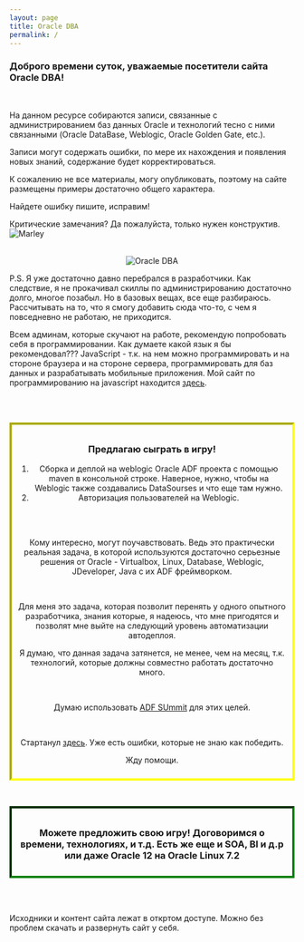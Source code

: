 ```yaml
---
layout: page
title: Oracle DBA
permalink: /
---
```


### Доброго времени суток, уважаемые посетители сайта Oracle DBA!


<br/>

На данном ресурсе собираются записи, связанные с администрированием баз данных Oracle и технологий тесно с ними связанными (Oracle DataBase, Weblogic, Oracle Golden Gate, etc.).<br/>

Записи могут содержать ошибки, по мере их нахождения и появления новых знаний, содержание будет корректироваться.


К сожалению не все материалы, могу опубликовать, поэтому на сайте размещены примеры достаточно общего характера.


Найдете ошибку пишите, исправим!


Критические замечания? Да пожалуйста, только нужен конструктив.
<br/><img src="http://img.fotografii.org/a3333333mail.gif" alt="Marley" border="0" />

<br/>

<div align="center">
	<img src="/website/pictures/kritika.jpg" alt="Oracle DBA" border="0" />
</div>


P.S. Я уже достаточно давно перебрался в разработчики. Как следствие, я не прокачивал скиллы по администрированию достаточно долго, многое позабыл. Но в базовых вещах, все еще разбираюсь. Рассчитывать на то, что я смогу добавить сюда что-то, с чем я повседневно не работаю, не приходится.

Всем админам, которые скучают на работе, рекомендую попробовать себя в программировании. Как думаете какой язык я бы рекомендовал??? JavaScript - т.к. на нем можно программировать и на стороне браузера и на стороне сервера, программировать для баз данных и разрабатывать мобильные приложения. Мой сайт по программированию на javascript находится <a href="//javadev.org">здесь</a>.






<br/><br/>

<div align="center" style="border-width: 4px; padding: 10px; border-style: inset; border-color: yellow; ">


<h3 id="section">Предлагаю сыграть в игру!</h3>

1) Сборка и деплой на weblogic Oracle ADF проекта с помощью maven в консольной строке. Наверное, нужно, чтобы на Weblogic также создавались DataSourses и что еще там нужно.<br />
2) Авторизация пользователей на Weblogic.

<br />
<br />

Кому интересно, могут поучавствовать. Ведь это практически реальная задача, в которой используются достаточно серьезные решения от Oracle - Virtualbox, Linux, Database, Weblogic, JDeveloper, Java с их ADF фреймворком.

<br />

Для меня это задача, которая позволит перенять у одного опытного разработчика, знания которые, я надеюсь, что мне пригодятся и позволят мне выйте на следующий уровень автоматизации автодеплоя.
<br />

Я думаю, что данная задача затянется, не менее, чем на месяц, т.к. технологий, которые должны совместно работать достаточно много.

<br />

Думаю использовать <a href="https://github.com/oracle-adf/Summit_ADF_Core_12_2_1_MAVEN">ADF SUmmit</a> для этих целей.


<br />

Стартанул  <a href="http://oracle-adf.ru/exercises/adf-summit/">здесь</a>. Уже есть ошибки, которые не знаю как победить.

Жду помощи.

</div>


<p><br/></p>

<div align="center" style="border-width: 4px; padding: 10px; border-style: inset; border-color: green; ">


<h3 id="section">Можете предложить свою игру! Договоримся о времени, технологиях, и т.д. Есть же еще и SOA, BI и д.р или даже Oracle 12 на Oracle Linux 7.2</h3>


</div>

<br/><br/>

Исходники и контент сайта лежат в откртом доступе. Можно без проблем скачать и развернуть сайт у себя.

<br/>


<!--
<div style="padding:10px; border:thin solid black;">



</div>

-->
